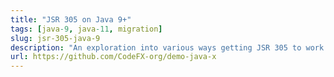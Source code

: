 ```yaml
---
title: "JSR 305 on Java 9+"
tags: [java-9, java-11, migration]
slug: jsr-305-java-9
description: "An exploration into various ways getting JSR 305 to work on Java 9"
url: https://github.com/CodeFX-org/demo-java-x
---
```

